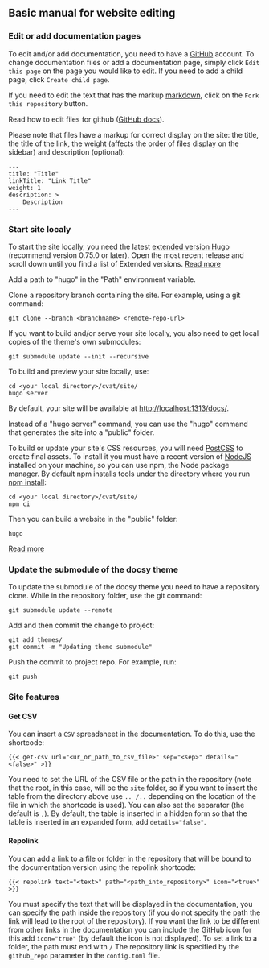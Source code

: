 ## Basic manual for website editing

### Edit or add documentation pages

To edit and/or add documentation, you need to have a [GitHub](https://github.com/login) account.
To change documentation files or add a documentation page,
simply click `Edit this page` on the page you would like to edit.
If you need to add a child page, click `Create child page`.

If you need to edit the text that has the markup [markdown](https://github.com/adam-p/markdown-here/wiki/Markdown-Cheatsheet),
click on the `Fork this repository` button.

Read how to edit files for github ([GitHub docs](https://docs.github.com/en/github/managing-files-in-a-repository/editing-files-in-another-users-repository)).

Please note that files have a markup for correct display on the site: the title, the title of the link,
the weight (affects the order of files display on the sidebar) and description (optional):

    ---
    title: "Title"
    linkTitle: "Link Title"
    weight: 1
    description: >
        Description
    ---

### Start site localy

To start the site locally, you need the latest [extended version Hugo](https://github.com/gohugoio/hugo/releases)
(recommend version 0.75.0 or later).
Open the most recent release and scroll down until you find a list of Extended versions. [Read more](https://gohugo.io/getting-started/installing/#quick-install)

Add a path to "hugo" in the "Path" environment variable.

Clone a repository branch containing the site. For example, using a git command:

    git clone --branch <branchname> <remote-repo-url>

If you want to build and/or serve your site locally, you also need to get local copies of the theme's own submodules:

    git submodule update --init --recursive

To build and preview your site locally, use:

    cd <your local directory>/cvat/site/
    hugo server

By default, your site will be available at <http://localhost:1313/docs/>.

Instead of a "hugo server" command, you can use the "hugo" command that generates the site into a "public" folder.

To build or update your site's CSS resources, you will need [PostCSS](https://postcss.org/) to create final assets.
To install it you must have a recent version of [NodeJS](https://nodejs.org/en/) installed on your machine,
so you can use npm, the Node package manager.
By default npm installs tools under the directory where you run [npm install](https://docs.npmjs.com/cli/v6/commands/npm-install#description):

    cd <your local directory>/cvat/site/
    npm ci

Then you can build a website in the "public" folder:

    hugo

[Read more](https://www.docsy.dev/docs/getting-started/)

### Update the submodule of the docsy theme

To update the submodule of the docsy theme you need to have a repository clone. While in the repository folder,
use the git command:

    git submodule update --remote

Add and then commit the change to project:

    git add themes/
    git commit -m "Updating theme submodule"

Push the commit to project repo. For example, run:

    git push

### Site features

#### Get CSV

You can insert a `CSV` spreadsheet in the documentation. To do this, use the shortcode:

    {{< get-csv url="<ur_or_path_to_csv_file>" sep="<sep>" details="<false>" >}}

You need to set the URL of the CSV file or the path in the repository
(note that the root, in this case, will be the `site` folder,
so if you want to insert the table from the directory above use `.. /..`
depending on the location of the file in which the shortcode is used).
You can also set the separator (the default is `,`).
By default, the table is inserted in a hidden form
so that the table is inserted in an expanded form, add `details="false"`.

#### Repolink

You can add a link to a file or folder in the repository
that will be bound to the documentation version using the repolink shortcode:

    {{< repolink text="<text>" path="<path_into_repository>" icon="<true>" >}}

You must specify the text that will be displayed in the documentation, you can specify the path inside the repository
(if you do not specify the path the link will lead to the root of the repository).
If you want the link to be different from other links in the documentation you can include the GitHub icon
for this add `icon="true"` (by default the icon is not displayed).
To set a link to a folder, the path must end with `/`
The repository link is specified by the `github_repo` parameter in the `config.toml` file.
